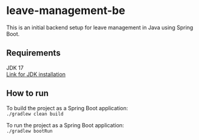 # leave-management-be
This is an initial backend setup for leave management in Java using Spring Boot.

## Requirements
JDK 17 <br />
[Link for JDK installation](https://docs.oracle.com/en/java/javase/17/install/installation-jdk-microsoft-windows-platforms.html#GUID-A7E27B90-A28D-4237-9383-A58B416071CA)

## How to run
To build the project as a Spring Boot application: <br />
`./gradlew clean build`

To run the project as a Spring Boot application: <br/>
`./gradlew bootRun`
